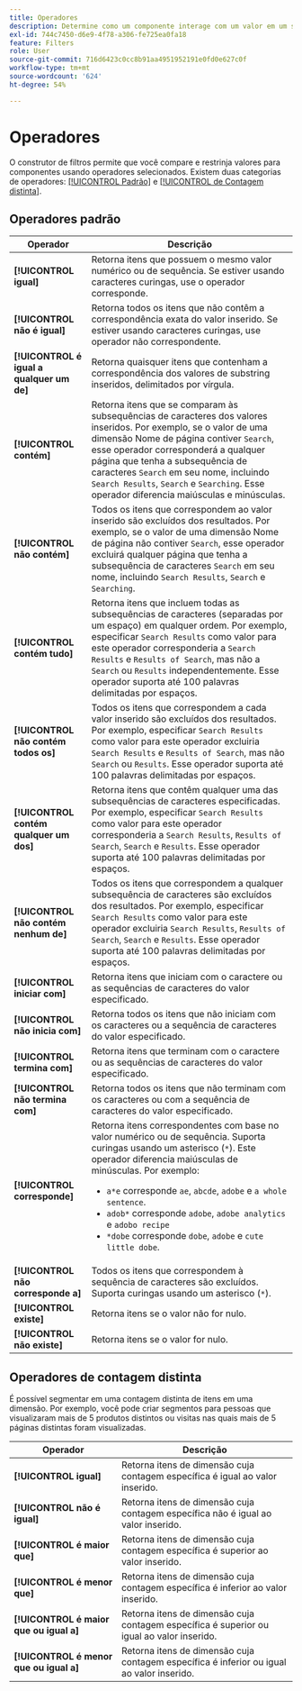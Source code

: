 ```yaml
---
title: Operadores
description: Determine como um componente interage com um valor em um segmento.
exl-id: 744c7450-d6e9-4f78-a306-fe725ea0fa18
feature: Filters
role: User
source-git-commit: 716d6423c0cc8b91aa4951952191e0fd0e627c0f
workflow-type: tm+mt
source-wordcount: '624'
ht-degree: 54%

---
```


# Operadores

O construtor de filtros permite que você compare e restrinja valores para componentes usando operadores selecionados. Existem duas categorias de operadores: [[!UICONTROL Padrão]](#standard-operators) e [[!UICONTROL de Contagem distinta]](#distinct-count-operators).

## Operadores padrão

| Operador | Descrição |
| --- | --- |
| **[!UICONTROL igual]** | Retorna itens que possuem o mesmo valor numérico ou de sequência. Se estiver usando caracteres curingas, use o operador corresponde. |
| **[!UICONTROL não é igual]** | Retorna todos os itens que não contêm a correspondência exata do valor inserido.  Se estiver usando caracteres curingas, use operador não correspondente. |
| **[!UICONTROL é igual a qualquer um de]** | Retorna quaisquer itens que contenham a correspondência dos valores de substring inseridos, delimitados por vírgula. |
| **[!UICONTROL contém]** | Retorna itens que se comparam às subsequências de caracteres dos valores inseridos. Por exemplo, se o valor de uma dimensão Nome de página contiver `Search`, esse operador corresponderá a qualquer página que tenha a subsequência de caracteres `Search` em seu nome, incluindo `Search Results`, `Search` e `Searching`. Esse operador diferencia maiúsculas e minúsculas. |
| **[!UICONTROL não contém]** | Todos os itens que correspondem ao valor inserido são excluídos dos resultados. Por exemplo, se o valor de uma dimensão Nome de página não contiver `Search`, esse operador excluirá qualquer página que tenha a subsequência de caracteres `Search` em seu nome, incluindo `Search Results`, `Search` e `Searching`. |
| **[!UICONTROL contém tudo]** | Retorna itens que incluem todas as subsequências de caracteres (separadas por um espaço) em qualquer ordem. Por exemplo, especificar `Search Results` como valor para este operador corresponderia a `Search Results` e `Results of Search`, mas não a `Search` ou `Results` independentemente. Esse operador suporta até 100 palavras delimitadas por espaços. |
| **[!UICONTROL não contém todos os]** | Todos os itens que correspondem a cada valor inserido são excluídos dos resultados. Por exemplo, especificar `Search Results` como valor para este operador excluiria `Search Results` e `Results of Search`, mas não `Search` ou `Results`. Esse operador suporta até 100 palavras delimitadas por espaços. |
| **[!UICONTROL contém qualquer um dos]** | Retorna itens que contêm qualquer uma das subsequências de caracteres especificadas. Por exemplo, especificar `Search Results` como valor para este operador corresponderia a `Search Results`, `Results of Search`, `Search` e `Results`. Esse operador suporta até 100 palavras delimitadas por espaços. |
| **[!UICONTROL não contém nenhum de]** | Todos os itens que correspondem a qualquer subsequência de caracteres são excluídos dos resultados. Por exemplo, especificar `Search Results` como valor para este operador excluiria `Search Results`, `Results of Search`, `Search` e `Results`. Esse operador suporta até 100 palavras delimitadas por espaços. |
| **[!UICONTROL iniciar com]** | Retorna itens que iniciam com o caractere ou as sequências de caracteres do valor especificado. |
| **[!UICONTROL não inicia com]** | Retorna todos os itens que não iniciam com os caracteres ou a sequência de caracteres do valor especificado. |
| **[!UICONTROL termina com]** | Retorna itens que terminam com o caractere ou as sequências de caracteres do valor especificado. |
| **[!UICONTROL não termina com]** | Retorna todos os itens que não terminam com os caracteres ou com a sequência de caracteres do valor especificado. |
| **[!UICONTROL corresponde]** | Retorna itens correspondentes com base no valor numérico ou de sequência. Suporta curingas usando um asterisco (`*`). Este operador diferencia maiúsculas de minúsculas. Por exemplo:<ul><li>`a*e` corresponde `ae`, `abcde`, `adobe` e `a whole sentence`.</li><li>`adob*` corresponde `adobe`, `adobe analytics` e `adobo recipe`</li><li>`*dobe` corresponde `dobe`, `adobe` e `cute little dobe`.</li></ul> |
| **[!UICONTROL não corresponde a]** | Todos os itens que correspondem à sequência de caracteres são excluídos. Suporta curingas usando um asterisco (`*`). |
| **[!UICONTROL existe]** | Retorna itens se o valor não for nulo. |
| **[!UICONTROL não existe]** | Retorna itens se o valor for nulo. |

## Operadores de contagem distinta

É possível segmentar em uma contagem distinta de itens em uma dimensão. Por exemplo, você pode criar segmentos para pessoas que visualizaram mais de 5 produtos distintos ou visitas nas quais mais de 5 páginas distintas foram visualizadas.

| Operador | Descrição |
| --- | --- |
| **[!UICONTROL igual]** | Retorna itens de dimensão cuja contagem específica é igual ao valor inserido. |
| **[!UICONTROL não é igual]** | Retorna itens de dimensão cuja contagem específica não é igual ao valor inserido. |
| **[!UICONTROL é maior que]** | Retorna itens de dimensão cuja contagem específica é superior ao valor inserido. |
| **[!UICONTROL é menor que]** | Retorna itens de dimensão cuja contagem específica é inferior ao valor inserido. |
| **[!UICONTROL é maior que ou igual a]** | Retorna itens de dimensão cuja contagem específica é superior ou igual ao valor inserido. |
| **[!UICONTROL é menor que ou igual a]** | Retorna itens de dimensão cuja contagem específica é inferior ou igual ao valor inserido. |
